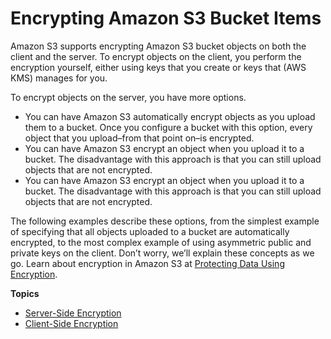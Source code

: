 # Encrypting Amazon S3 Bucket Items<a name="s3-example-encrypt-bucket-items"></a>

Amazon S3 supports encrypting Amazon S3 bucket objects on both the client and the server\. To encrypt objects on the client, you perform the encryption yourself, either using keys that you create or keys that \(AWS KMS\) manages for you\.

To encrypt objects on the server, you have more options\.
+ You can have Amazon S3 automatically encrypt objects as you upload them to a bucket\. Once you configure a bucket with this option, every object that you upload–from that point on–is encrypted\.
+ You can have Amazon S3 encrypt an object when you upload it to a bucket\. The disadvantage with this approach is that you can still upload objects that are not encrypted\.
+ You can have Amazon S3 encrypt an object when you upload it to a bucket\. The disadvantage with this approach is that you can still upload objects that are not encrypted\.

The following examples describe these options, from the simplest example of specifying that all objects uploaded to a bucket are automatically encrypted, to the most complex example of using asymmetric public and private keys on the client\. Don’t worry, we’ll explain these concepts as we go\. Learn about encryption in Amazon S3 at [Protecting Data Using Encryption](https://docs.aws.amazon.com/AmazonS3/latest/dev/UsingEncryption.html)\.

**Topics**
+ [Server\-Side Encryption](s3-example-server-encryption.md)
+ [Client\-Side Encryption](s3-example-client-encryption.md)